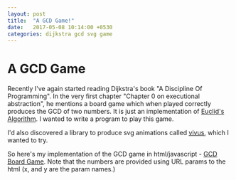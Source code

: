 ```yaml
---
layout: post
title:  "A GCD Game!"
date:   2017-05-08 10:14:00 +0530
categories: dijkstra gcd svg game
---
```


# A GCD Game

Recently I've again started reading Dijkstra's book "A Discipline Of Programming". In the very first chapter "Chapter 0 on executional abstraction", he mentions a board game which when played correctly produces the GCD of two numbers. It is just an implementation of [Euclid's Algorithm]. I wanted to write a program to play this game.

I'd also discovered a library to produce svg animations called [vivus], which I wanted to try.

So here's my implementation of the GCD game in html/javascript - [GCD Board Game]. Note that the numbers are provided using URL params to the html (x, and y are the param names.)

[Euclid's Algorithm]: https://en.wikipedia.org/wiki/Euclidean_algorithm
[vivus]: http://maxwellito.github.io/vivus/
[GCD Board Game]: https://abhishekmishra.github.io/discipline-of-programming-dijkstra/chapter-0-gcd/gcd-game.html?x=27&y=15
